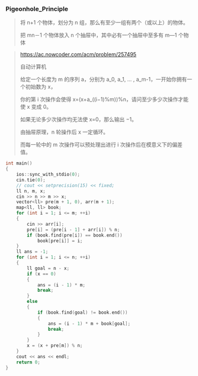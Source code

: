 ### Pigeonhole_Principle

> 将 n+1 个物体，划分为 n 组，那么有至少一组有两个（或以上）的物体。
>
> 把 mn－1 个物体放入 n 个抽屉中，其中必有一个抽屉中至多有 m—1 个物体

> https://ac.nowcoder.com/acm/problem/257495
>
> 自动计算机
>
> 给定一个长度为 m 的序列 a，分别为 a_0, a_1, ... , a_m-1，一开始你拥有一个初始数为 x，
>
> 你的第 i 次操作会使得 x=(x+a_((i−1)%m))%n，请问至少多少次操作才能使 x 变成 0。
>
> 如果无论多少次操作均无法使 x=0，那么输出 −1。
>
> 由抽屉原理，n 轮操作后 x 一定循环。
> 
> 而每一轮中的 m 次操作可以预处理出进行 i 次操作后在模意义下的偏差值。

```cpp
int main()
{
    ios::sync_with_stdio(0);
    cin.tie(0);
    // cout << setprecision(15) << fixed;
    ll n, m, x;
    cin >> n >> m >> x;
    vector<ll> pre(m + 1, 0), arr(m + 1);
    map<ll, ll> book;
    for (int i = 1; i <= m; ++i)
    {
        cin >> arr[i];
        pre[i] = (pre[i - 1] + arr[i]) % n;
        if (book.find(pre[i]) == book.end())
            book[pre[i]] = i;
    }
    ll ans = -1;
    for (int i = 1; i <= n; ++i)
    {
        ll goal = n - x;
        if (x == 0)
        {
            ans = (i - 1) * m;
            break;
        }
        else
        {
            if (book.find(goal) != book.end())
            {
                ans = (i - 1) * m + book[goal];
                break;
            }
        }
        x = (x + pre[m]) % n;
    }
    cout << ans << endl;
    return 0;
}
```

